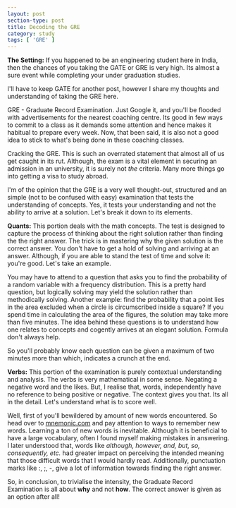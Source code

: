 ```yaml
---
layout: post
section-type: post
title: Decoding the GRE
category: study
tags: [ 'GRE' ]
---
```

**The Setting:** If you happened to be an engineering student here in India, then the chances of you taking the GATE or GRE is very high. Its almost a sure event while completing your under graduation studies.

I'll have to keep GATE for another post, however I share my thoughts and understanding of taking the GRE here.

GRE - Graduate Record Examination. Just Google it, and you'll be flooded with advertisements for the nearest coaching centre. Its good in few ways to commit to a class as it demands some attention and hence makes it habitual to prepare every week. Now, that been said, it is also not a good idea to stick to what's being done in these coaching classes.

Cracking the GRE. This is such an overrated statement that almost all of us get caught in its rut. Although, the exam is a vital element in securing an admission in an university, it is surely not *the* criteria. Many more things go into getting a visa to study abroad. 

I'm of the opinion that the GRE is a very well thought-out, structured and an simple (not to be confused with easy) examination that tests the understanding of concepts. Yes, it tests your understanding and not the ability to arrive at a solution. Let's break it down to its elements.

**Quants:** This portion deals with the math concepts. The test is designed to capture the process of thinking about the right solution rather than finding the the right answer. The trick is in mastering why the given solution is the correct answer. You don't have to get a hold of solving and arriving at an answer. Although, if you are able to stand the test of time and solve it: you're good. Let's take an example.

You may have to attend to a question that asks you to find the probability of a random variable with a frequency distribution. This is a pretty hard question, but logically solving may yield the solution rather than methodically solving. Another example: find the probability that a point lies in the area excluded when a circle is circumscribed inside a square? If you spend time in calculating the area of the figures, the solution may take more than five minutes. The idea behind these questions is to understand how one relates to concepts and cogently arrives at an elegant solution. Formula don't always help.

So you'll probably know each question can be given a maximum of two minutes more than which, indicates a crunch at the end. 

**Verbs:** This portion of the examination is purely contextual understanding and analysis. The verbs is very mathematical in some sense. Negating a negative word and the likes. But, I realise that, words, independently have no reference to being positive or negative. The context gives you that. Its all in the detail. Let's understand what is to score well.

Well, first of you'll bewildered by amount of new words encountered. So head over to [mnemonic.com](http://www.mnemonicdictionary.com/) and pay attention to ways to remember new words. Learning a ton of new words is inevitable. Although it is beneficial to have a large vocabulary, often I found myself making mistakes in answering. I later understood that, words like *although, however, and, but, so, consequently, etc.* had greater impact on perceiving the intended meaning that those difficult words that I would hardly read. Additionally, punctuation marks like :, ;, -, give a lot of information towards finding the right answer.

So, in conclusion, to trivialise the intensity, the Graduate Record Examination is all about **why** and not **how**. The correct answer is given as an option after all!